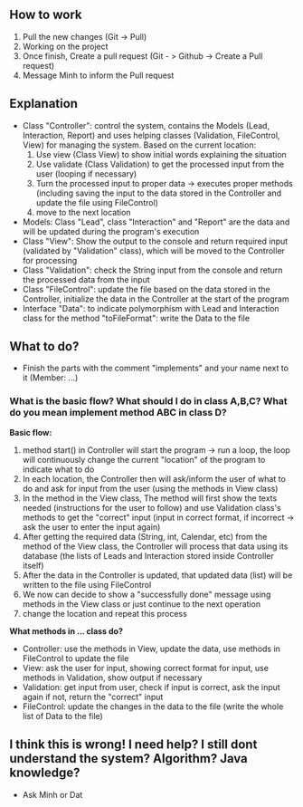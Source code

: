 ## How to work
1. Pull the new changes (Git -> Pull)
2. Working on the project
3. Once finish, Create a pull request (Git - > Github -> Create a Pull request)
4. Message Minh to inform the Pull request

## Explanation
- Class "Controller": control the system, contains the Models (Lead, Interaction, Report) and uses helping classes (Validation, FileControl, View) for managing the system.
  Based on the current location:
  1. Use view (Class View) to show initial words explaining the situation
  2. Use validate (Class Validation) to get the processed input from the user (looping if necessary)
  3. Turn the processed input to proper data 
     -> executes proper methods (including saving the input to the data stored in the Controller and update the file using FileControl)
  4. move to the next location
- Models: Class "Lead", class "Interaction" and "Report" are the data and will be updated during the program's execution
- Class "View": Show the output to the console and return required input (validated by "Validation" class), which will be moved to the Controller for processing
- Class "Validation": check the String input from the console and return the processed data from the input
- Class "FileControl": update the file based on the data stored in the Controller, initialize the data in the Controller at the start of the program
- Interface "Data": to indicate polymorphism with Lead and Interaction class for the method "toFileFormat": write the Data to the file

## What to do?
- Finish the parts with the comment "implements" and your name next to it (Member: ...)

### What is the basic flow? What should I do in class A,B,C? What do you mean implement method ABC in class D?
**Basic flow:**
1. method start() in Controller will start the program -> run a loop, the loop will continuously change the current "location" of the program to indicate what to do
2. In each location, the Controller then will ask/inform the user of what to do and ask for input from the user (using the methods in View class) 
3. In the method in the View class, The method will first show the texts needed (instructions for the user to follow) and use Validation class's methods to get the "correct" input (input in correct format, if incorrect -> ask the user to enter the input again)
4. After getting the required data (String, int, Calendar, etc) from the method of the View class, the Controller will process that data using its database (the lists of Leads and Interaction stored inside Controller itself)
5. After the data in the Controller is updated, that updated data (list) will be written to the file using FileControl
6. We now can decide to show a "successfully done" message using methods in the View class or just continue to the next operation
7. change the location and repeat this process

**What methods in ... class do?**
- Controller: use the methods in View, update the data, use methods in FileControl to update the file
- View: ask the user for input, showing correct format for input, use methods in Validation, show output if necessary
- Validation: get input from user, check if input is correct, ask the input again if not, return the "correct" input
- FileControl: update the changes in the data to the file (write the whole list of Data to the file)

## I think this is wrong! I need help? I still dont understand the system? Algorithm? Java knowledge?
- Ask Minh or Dat 